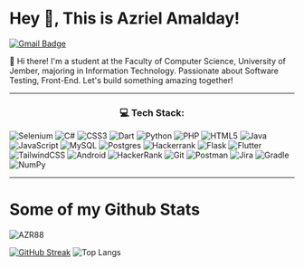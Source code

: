 # Hey 👋, This is Azriel Amalday!
[![Gmail Badge](https://img.shields.io/badge/azrielamaldany@gmail.com-143?style=for-the-badge&logo=gmail&logoColor=black&color=black&labelColor=yellow&link=mailto:azrielamaldany@gmail.com)](mailto:azrielamaldany@gmail.com) 
<p align='left'>👋 Hi there! I'm a student at the Faculty of Computer Science, University of Jember, majoring in Information Technology. Passionate about Software Testing, Front-End. Let's build something amazing together!</p>

---

<h3 align='center'> 💻 Tech Stack:</h3>

![Selenium](https://img.shields.io/badge/-selenium-%43B02A?style=for-the-badge&logo=selenium&logoColor=white)
![C#](https://img.shields.io/badge/c%23-%23239120.svg?style=for-the-badge&logo=csharp&logoColor=white)
![CSS3](https://img.shields.io/badge/css3-%231572B6.svg?style=for-the-badge&logo=css3&logoColor=white)
![Dart](https://img.shields.io/badge/dart-%230175C2.svg?style=for-the-badge&logo=dart&logoColor=white)
![Python](https://img.shields.io/badge/python-3670A0?style=for-the-badge&logo=python&logoColor=ffdd54)
![PHP](https://img.shields.io/badge/php-%23777BB4.svg?style=for-the-badge&logo=php&logoColor=white)
![HTML5](https://img.shields.io/badge/html5-%23E34F26.svg?style=for-the-badge&logo=html5&logoColor=white)
![Java](https://img.shields.io/badge/java-%23ED8B00.svg?style=for-the-badge&logo=openjdk&logoColor=white)
![JavaScript](https://img.shields.io/badge/javascript-%23323330.svg?style=for-the-badge&logo=javascript&logoColor=%23F7DF1E)
![MySQL](https://img.shields.io/badge/mysql-4479A1.svg?style=for-the-badge&logo=mysql&logoColor=white) 
![Postgres](https://img.shields.io/badge/postgres-%23316192.svg?style=for-the-badge&logo=postgresql&logoColor=white)
![Hackerrank](https://img.shields.io/badge/-Hackerrank-2EC866?style=for-the-badge&logo=HackerRank&logoColor=white)
![Flask](https://img.shields.io/badge/flask-%23000.svg?style=for-the-badge&logo=flask&logoColor=white)
![Flutter](https://img.shields.io/badge/Flutter-%2302569B.svg?style=for-the-badge&logo=Flutter&logoColor=white)
![TailwindCSS](https://img.shields.io/badge/tailwindcss-%2338B2AC.svg?style=for-the-badge&logo=tailwind-css&logoColor=white)
![Android](https://img.shields.io/badge/Android-3DDC84?style=for-the-badge&logo=android&logoColor=white)
![HackerRank](https://img.shields.io/badge/-Hackerrank-2EC866?style=for-the-badge&logo=HackerRank&logoColor=white)
![Git](https://img.shields.io/badge/git-%23F05033.svg?style=for-the-badge&logo=git&logoColor=white)
![Postman](https://img.shields.io/badge/Postman-FF6C37?style=for-the-badge&logo=postman&logoColor=white)
![Jira](https://img.shields.io/badge/jira-%230A0FFF.svg?style=for-the-badge&logo=jira&logoColor=white)
![Gradle](https://img.shields.io/badge/Gradle-02303A.svg?style=for-the-badge&logo=Gradle&logoColor=white)
![NumPy](https://img.shields.io/badge/numpy-%23013243.svg?style=for-the-badge&logo=numpy&logoColor=white)




---


# Some of my Github Stats
<p align='left'> <img src='https://komarev.com/ghpvc/?username=AZR88&style=flat-square&color=yellow' alt='AZR88' /> </p>

[![GitHub Streak](https://streak-stats.demolab.com?user=AZR88&theme=ads-juicy-fresh&hide_border=true&mode=weekly)](https://git.io/streak-stats)
![Top Langs](https://github-readme-stats.vercel.app/api/top-langs/?username=AZR88&theme=radical&show_icons=true&layout=compact&langs_count=8&size_weight=0.5&count_weight=0.5)
